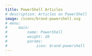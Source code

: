 ```yaml
---
title: PowerShell Articles
# description: Articles on PowerShell
image: /icons/brand-powershell.svg
# menu:
#     main:
#         name: PowerShell
#         weight: 20
#         params:
#             icon: brand-powershell
---
```

